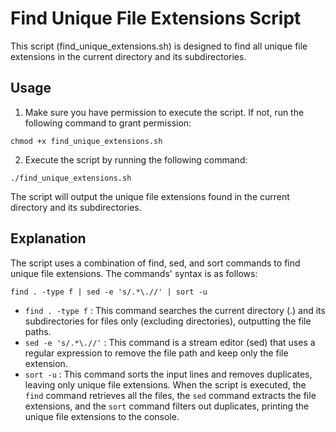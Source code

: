 # Find Unique File Extensions Script
This script (find_unique_extensions.sh) is designed to find all unique file extensions in the current directory and its subdirectories.

## Usage
1. Make sure you have permission to execute the script. If not, run the following command to grant permission:

```console
chmod +x find_unique_extensions.sh
```

2. Execute the script by running the following command:

```console
./find_unique_extensions.sh
```

The script will output the unique file extensions found in the current directory and its subdirectories.

## Explanation
The script uses a combination of find, sed, and sort commands to find unique file extensions. The commands' syntax is as follows:

```console
find . -type f | sed -e 's/.*\.//' | sort -u
```

* `find . -type f` : This command searches the current directory (.) and its subdirectories for files only (excluding directories), outputting the file paths.
* `sed -e 's/.*\.//'` : This command is a stream editor (sed) that uses a regular expression to remove the file path and keep only the file extension.
* `sort -u` : This command sorts the input lines and removes duplicates, leaving only unique file extensions.
When the script is executed, the `find` command retrieves all the files, the `sed` command extracts the file extensions, and the `sort` command filters out duplicates, printing the unique file extensions to the console.
